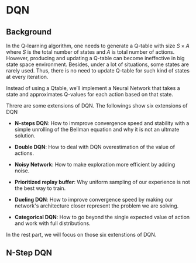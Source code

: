 # DQN

## Background

In the Q-learning algorithm, one needs to generate a Q-table with size $S\times A$ where $S$ is the total number of states and $A$ is total number of actions. However, producing and updating a Q-table can become ineffective in big state space environment. Besides, under a lot of situations, some states are rarely used. Thus, there is no need to update Q-table for such kind of states at every iteration.

Instead of using a Qtable, we’ll implement a Neural Network that takes a state and approximates Q-values for each action based on that state.

Threre are some extensions of DQN. The followings show six extensions of DQN

- **N-steps DQN**: How to immprove convergence speed and stability with a simple unrolling of the Bellman equation and why it is not an ultmate solution.

- **Double DQN**: How to deal with DQN overestimation of the value of actions.

- **Noisy Network**: How to make exploration more efficient by adding noise.

- **Prioritized replay buffer**: Why uniform sampling of our experience is not the best way to train.

- **Dueling DQN**: How to improve convergence speed by making our network's architecture closer represent the problem we are solving.

- **Categorical DQN**: How to go beyond the single expected value of action and work with full distributions.

In the rest part, we will focus on those six extenstions of DQN.

## N-Step DQN
